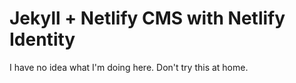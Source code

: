 
# Jekyll + Netlify CMS with Netlify Identity

I have no idea what I'm doing here. Don't try this at home.